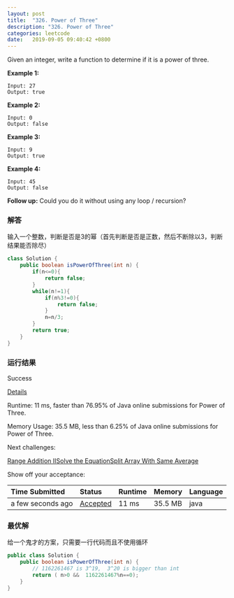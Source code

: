 ```yaml
---
layout: post
title:  "326. Power of Three"
description: "326. Power of Three"
categories: leetcode
date:   2019-09-05 09:40:42 +0800
---
```


Given an integer, write a function to determine if it is a power of three.

**Example 1:**

```
Input: 27
Output: true
```

**Example 2:**

```
Input: 0
Output: false
```

**Example 3:**

```
Input: 9
Output: true
```

**Example 4:**

```
Input: 45
Output: false
```

**Follow up:**
Could you do it without using any loop / recursion?

### 解答

输入一个整数，判断是否是3的幂（首先判断是否是正数，然后不断除以3，判断结果能否除尽）

```java
class Solution {
    public boolean isPowerOfThree(int n) {
        if(n<=0){
            return false;
        }
        while(n!=1){
            if(n%3!=0){
                return false;
            }
            n=n/3;
        }
        return true;
    }
}
```

### 运行结果

Success

[Details ](https://leetcode.com/submissions/detail/257977269/)

Runtime: 11 ms, faster than 76.95% of Java online submissions for Power of Three.

Memory Usage: 35.5 MB, less than 6.25% of Java online submissions for Power of Three.

Next challenges:

[Range Addition II](https://leetcode.com/problems/range-addition-ii/)[Solve the Equation](https://leetcode.com/problems/solve-the-equation/)[Split Array With Same Average](https://leetcode.com/problems/split-array-with-same-average/)

Show off your acceptance:

| Time Submitted    | Status                                                       | Runtime | Memory  | Language |
| :---------------- | :----------------------------------------------------------- | :------ | :------ | :------- |
| a few seconds ago | [Accepted](https://leetcode.com/submissions/detail/257977269/) | 11 ms   | 35.5 MB | java     |

### 最优解

给一个鬼才的方案，只需要一行代码而且不使用循环

```java
public class Solution {
    public boolean isPowerOfThree(int n) {
        // 1162261467 is 3^19,  3^20 is bigger than int  
        return ( n>0 &&  1162261467%n==0);
    }
}
```